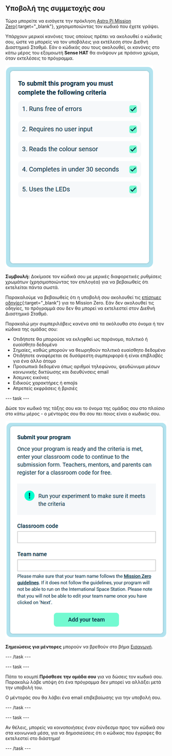 ## Υποβολή της συμμετοχής σου

Τώρα μπορείτε να εισάγετε την πρόκληση [Astro Pi Mission Zero](https://astro-pi.org/mission-zero){:target="_blank"}, χρησιμοποιώντας τον κωδικό που έχετε γράψει.

Υπάρχουν μερικοί κανόνες τους οποίους πρέπει να ακολουθεί ο κώδικάς σου, ώστε να μπορείς να τον υποβάλεις για εκτέλεση στον Διεθνή Διαστημικό Σταθμό. Εάν ο κώδικάς σου τους ακολουθεί, οι κανόνες στο κάτω μέρος του εξομοιωτή **Sense HAT** θα ανάψουν με πράσινο χρώμα, όταν εκτελέσεις το πρόγραμμα.

![Η σελίδα Mission Zero που δείχνει τα κριτήρια ελέγχου για την υποβολή.](images/rules.png)

**Συμβουλή:** Δοκίμασε τον κώδικά σου με μερικές διαφορετικές ρυθμίσεις χρωμάτων (χρησιμοποιώντας τον επιλογέα) για να βεβαιωθείς ότι εκτελείται πάντα σωστά.

Παρακαλούμε να βεβαιωθείς ότι η υποβολή σου ακολουθεί τις [επίσημες οδηγίες](https://astro-pi.org/mission-zero/guidelines){:target="_blank"} για το Mission Zero. Εάν δεν ακολουθεί τις οδηγίες, το πρόγραμμά σου δεν θα μπορεί να εκτελεστεί στον Διεθνή Διαστημικό Σταθμό.

Παρακαλώ μην συμπεριλάβεις κανένα από τα ακόλουθα στο όνομα ή τον κώδικα της ομάδας σου:

+ Οτιδήποτε θα μπορούσε να εκληφθεί ως παράνομο, πολιτικό ή ευαίσθητο δεδομένο
+ Σημαίες, καθώς μπορούν να θεωρηθούν πολιτικά ευαίσθητο δεδομένο
+ Οτιδήποτε αναφέρεται σε δυσάρεστη συμπεριφορά ή είναι επιβλαβές για ένα άλλο άτομο
+ Προσωπικά δεδομένα όπως αριθμοί τηλεφώνου, ψευδώνυμα μέσων κοινωνικής δικτύωσης και διευθύνσεις email
+ Άσεμνες εικόνες
+ Ειδικούς χαρακτήρες ή emojis
+ Απρεπείς εκφράσεις ή βρισιές

--- task ---

Δώσε τον κωδικό της τάξης σου και το όνομα της ομάδας σου στο πλαίσιο στο κάτω μέρος - ο μέντοράς σου θα σου πει ποιος είναι ο κωδικός σου.

![Κωδικός τάξης και φόρμα υποβολής ονόματος ομάδας](images/submission.png)

**Σημειώσεις για μέντορες** μπορούν να βρεθούν στο βήμα [Εισαγωγή](https://projects.raspberrypi.org/el-GR/projects/astro-pi-mission-zero/0).

--- /task ---

--- task ---

Πάτα το κουμπί **Πρόσθεσε την ομάδα σου** για να δώσεις τον κωδικό σου. Παρακαλώ λάβε υπόψη ότι ένα πρόγραμμα δεν μπορεί να αλλάξει μετά την υποβολή του.

Ο μέντοράς σου θα λάβει ένα email επιβεβαίωσης για την υποβολή σου.

--- /task ---

--- task ---

Αν θέλεις, μπορείς να κοινοποιήσεις έναν σύνδεσμο προς τον κώδικά σου στα κοινωνικά μέσα, για να δημοσιεύσεις ότι ο κώδικας που έγραψες θα εκτελεστεί στο διάστημα!

--- /task ---
